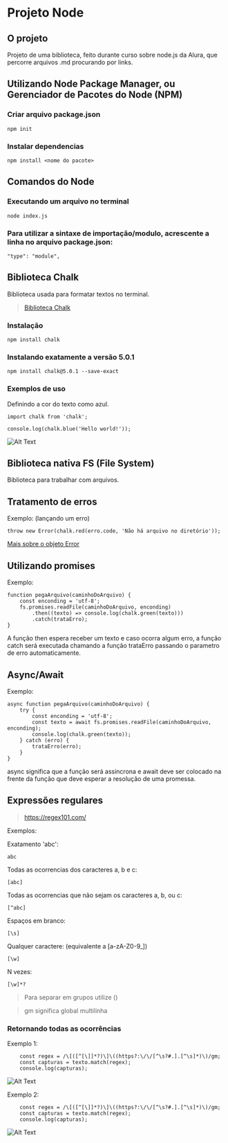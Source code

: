 # Projeto Node

## O projeto
Projeto de uma biblioteca, feito durante curso sobre node.js da Alura, que percorre arquivos .md procurando por links. 

## Utilizando Node Package Manager, ou Gerenciador de Pacotes do Node (NPM)

### Criar arquivo package.json
```
npm init
```

### Instalar dependencias
```
npm install <nome do pacote>
```

## Comandos do Node
### Executando um arquivo no terminal
```
node index.js 
```

### Para utilizar a sintaxe de importação/modulo, acrescente a linha no arquivo package.json:
```
"type": "module",
```

## Biblioteca Chalk
Biblioteca usada para formatar textos no terminal. 

> [Biblioteca Chalk](https://www.npmjs.com/package/chalk)

### Instalação
```
npm install chalk
```

### Instalando exatamente a versão 5.0.1
```
npm install chalk@5.0.1 --save-exact
```

### Exemplos de uso
Definindo a cor do texto como azul.
```
import chalk from 'chalk';

console.log(chalk.blue('Hello world!'));
```

![Alt Text](https://github.com/DaniPoletto/projeto-node/blob/main/exemplo_chalk1.jpg)

## Biblioteca nativa FS (File System)
Biblioteca para trabalhar com arquivos.

## Tratamento de erros
Exemplo: (lançando um erro)
```
throw new Error(chalk.red(erro.code, 'Não há arquivo no diretório'));
```

[Mais sobre o objeto Error](https://nodejs.org/dist/latest-v16.x/docs/api/errors.html)

## Utilizando promises
Exemplo:
```
function pegaArquivo(caminhoDoArquivo) {
    const enconding = 'utf-8';
    fs.promises.readFile(caminhoDoArquivo, enconding)
        .then((texto) => console.log(chalk.green(texto)))
        .catch(trataErro);
}
```
A função then espera receber um texto e caso ocorra algum erro, a função catch será executada chamando a função trataErro passando o parametro de erro automaticamente. 

## Async/Await
Exemplo:
```
async function pegaArquivo(caminhoDoArquivo) {
    try {
        const enconding = 'utf-8';
        const texto = await fs.promises.readFile(caminhoDoArquivo, enconding);
        console.log(chalk.green(texto));
    } catch (erro) {
        trataErro(erro);
    }
}
```
async significa que a função será assincrona e await deve ser colocado na frente da função que deve esperar a resolução de uma promessa. 

## Expressões regulares
> https://regex101.com/

Exemplos:

Exatamento 'abc': 
```
abc
```

Todas as ocorrencias dos caracteres a, b e c: 
```
[abc]
```

Todas as ocorrencias que não sejam os caracteres a, b, ou c:
```
[^abc]
```

Espaços em branco:
```
[\s]
```

Qualquer caractere: (equivalente a [a-zA-Z0-9_])
```
[\w]
```

N vezes:
```
[\w]*?
```

> Para separar em grupos utilize ()

> gm significa global multilinha

### Retornando todas as ocorrências 
Exemplo 1:

```
    const regex = /\[([^[\]]*?)\]\((https?:\/\/[^\s?#.].[^\s]*)\)/gm;
    const capturas = texto.match(regex);
    console.log(capturas);
```

![Alt Text](https://github.com/DaniPoletto/projeto-node/blob/main/exemplo_regex1.jpg)

Exemplo 2: 

```
    const regex = /\[([^[\]]*?)\]\((https?:\/\/[^\s?#.].[^\s]*)\)/gm;
    const capturas = texto.match(regex);
    console.log(capturas);
```

![Alt Text](https://github.com/DaniPoletto/projeto-node/blob/main/exemplo_regex2.jpg)

